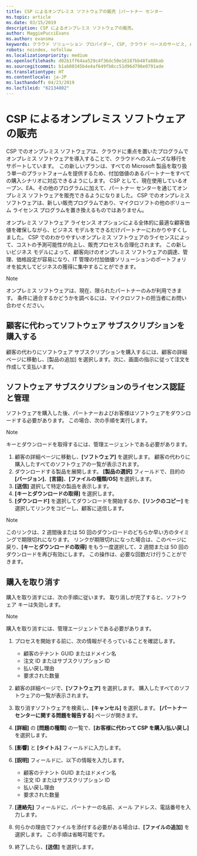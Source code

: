 ```yaml
---
title: CSP によるオンプレミス ソフトウェアの販売 |パートナー センター
ms.topic: article
ms.date: 03/15/2019
description: CSP によるオンプレミス ソフトウェアの販売。
author: MaggiePucciEvans
ms.author: evansma
keywords: クラウド ソリューション プロバイダー, CSP, クラウド ベースのサービス, Azure, Office 365, Dynamics, CSP パートナ, CSP での販売, 直接パートナー, CSP 直接パートナー, CSP 間接リセラー, 直接 CSP, 間接 CSP, 直接モデル, 間接モデル, 間接リセラー, 間接プロバイダー, プロバイダー, ディストリビューター, クラウド ソリューション プロバイダー プログラム
robots: noindex, nofollow
ms.localizationpriority: medium
ms.openlocfilehash: d02b1ff64aa529c4f36dc50e16187bb48fa88bab
ms.sourcegitcommit: b1ab80345b4e4af649fb8cc51d96d798e0791ade
ms.translationtype: HT
ms.contentlocale: ja-JP
ms.lasthandoff: 04/23/2019
ms.locfileid: "62134802"
---
```

# <a name="sell-on-premise-software-through-csp"></a>CSP によるオンプレミス ソフトウェアの販売

CSP でのオンプレミス ソフトウェアは、クラウドに重点を置いたプログラムでオンプレミス ソフトウェアを導入することで、クラウドへのスムーズな移行をサポートしています。  この新しいプランは、すべての Microsoft 製品を取り扱う単一のプラットフォームを提供するため、付加価値のあるパートナーをすべての購入シナリオに対応できるようにします。 CSP として、現在使用しているオープン、EA、その他のプログラムに加えて、パートナー センターを通じてオンプレミス ソフトウェアを販売できるようになりました。 CSP でのオンプレミス ソフトウェアは、新しい販売プログラムであり、マイクロソフトの他のボリューム ライセンス プログラムを置き換えるものではありません。 
 
オンプレミス ソフトウェア ライセンス オプションによる全体的に最適な顧客価値を確保しながら、ビジネス モデルをできるだけパートナーにわかりやすくしました。 CSP でのわかりやすいオンプレミス ソフトウェアのライセンスによって、コストの予測可能性が向上し、販売プロセスも合理化されます。 この新しいビジネス モデルによって、顧客向けのオンプレミス ソフトウェアの調達、管理、価格設定が容易になり、IT 管理の付加価値ソリューションのポートフォリオを拡大してビジネスの獲得に集中することができます。 

>[!NOTE]
>オンプレミス ソフトウェアは、現在、限られたパートナーのみが利用できます。 条件に適合するかどうかを調べるには、マイクロソフトの担当者にお問い合わせください。 


## <a name="buy-software-subscriptions-on-behalf-of-customers"></a>顧客に代わってソフトウェア サブスクリプションを購入する

顧客の代わりにソフトウェア サブスクリプションを購入するには、顧客の詳細ページに移動し、[製品の追加] を選択します。次に、画面の指示に従って注文を作成して支払います。

## <a name="activate-and-manage-software-subscriptions"></a>ソフトウェア サブスクリプションのライセンス認証と管理

ソフトウェアを購入した後、パートナーおよびお客様はソフトウェアをダウンロードする必要があります。 この場合、次の手順を実行します。 

>[!NOTE]
>キーとダウンロードを取得するには、管理エージェントである必要があります。 

1. 顧客の詳細ページに移動し、**[ソフトウェア]** を選択します。 顧客の代わりに購入したすべてのソフトウェアの一覧が表示されます。 
2.  ダウンロードする製品を展開します。 **[製品の選択]** フィールドで、目的の **[バージョン]**、**[言語]**、**[ファイルの種類/OS]** を選択します。 
3.  **[送信]** 選択して特定の製品を表示します。 
4.  **[キーとダウンロードの取得]** を選択します。 
5.  **[ダウンロード]** を選択してダウンロードを開始するか、**[リンクのコピー]** を選択してリンクをコピーし、顧客に送信します。 

>[!NOTE]
>このリンクは、2 週間後または 50 回のダウンロードのどちらか早い方のタイミングで期限切れになります。 リンクが期限切れになった場合は、このページに戻り、**[キーとダウンロードの取得]** をもう一度選択して、2 週間または 50 回のダウンロードを再び有効にします。 この操作は、必要な回数だけ行うことができます。 


## <a name="cancel-a-purchase"></a>購入を取り消す
購入を取り消すには、次の手順に従います。 取り消しが完了すると、ソフトウェア キーは失効します。 

>[!NOTE]
>購入を取り消すには、管理エージェントである必要があります。 

1.  プロセスを開始する前に、次の情報がそろっていることを確認します。 
    -   顧客のテナント GUID またはドメイン名
    -   注文 ID またはサブスクリプション ID
    -   払い戻し理由
    -   要求された数量

2.  顧客の詳細ページで、**[ソフトウェア]** を選択します。 購入したすべてのソフトウェアの一覧が表示されます。 

3.  取り消すソフトウェアを検索し、**[キャンセル]** を選択します。 **[パートナー センターに関する問題を報告する]** ページが開きます。 

4.  **[詳細]** の **[問題の種類]** の一覧で、**[お客様に代わって CSP を購入/払い戻し]** を選択します。

5.  **[影響]** と **[タイトル]** フィールドに入力します。 

6.  **[説明]** フィールドに、以下の情報を入力します。 
    -   顧客のテナント GUID またはドメイン名
    -   注文 ID またはサブスクリプション ID
    -   払い戻し理由
    -   要求された数量

7.  **[連絡先]** フィールドに、パートナーの名前、メール アドレス、電話番号を入力します。 

8.  何らかの理由でファイルを添付する必要がある場合は、**[ファイルの追加]** を選択します。 この手順は省略可能です。 

9.  終了したら、**[送信]** を選択します。